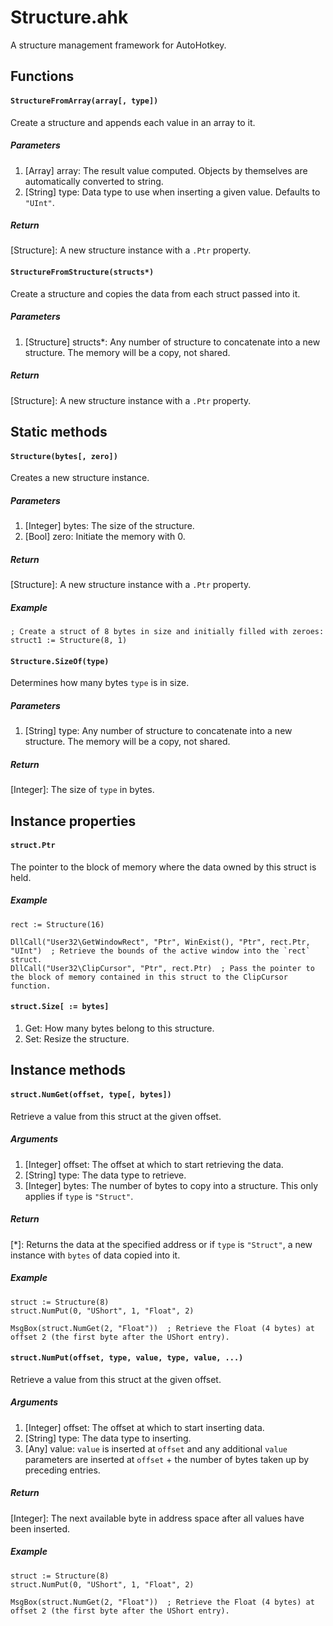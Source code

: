 # Structure.ahk

A structure management framework for AutoHotkey.

## Functions

#### `StructureFromArray(array[, type])`
Create a structure and appends each value in an array to it.

##### Parameters
1. [Array] array: The result value computed. Objects by themselves are automatically converted to string.
2. [String] type: Data type to use when inserting a given value. Defaults to `"UInt"`.

##### Return
[Structure]: A new structure instance with a `.Ptr` property.

#### `StructureFromStructure(structs*)`
Create a structure and copies the data from each struct passed into it.

##### Parameters
1. [Structure] structs*: Any number of structure to concatenate into a new structure. The memory will be a copy, not shared.

##### Return
[Structure]: A new structure instance with a `.Ptr` property.

## Static methods

#### `Structure(bytes[, zero])`
Creates a new structure instance.

##### Parameters
1. [Integer] bytes: The size of the structure.
1. [Bool] zero: Initiate the memory with 0.

##### Return
[Structure]: A new structure instance with a `.Ptr` property.

##### Example
```autohotkey
; Create a struct of 8 bytes in size and initially filled with zeroes:
struct1 := Structure(8, 1) 
```

#### `Structure.SizeOf(type)`
Determines how many bytes `type` is in size.

##### Parameters
1. [String] type: Any number of structure to concatenate into a new structure. The memory will be a copy, not shared.

##### Return
[Integer]: The size of `type` in bytes.

## Instance properties

#### `struct.Ptr`
The pointer to the block of memory where the data owned by this struct is held.

##### Example
```autohotkey
rect := Structure(16)

DllCall("User32\GetWindowRect", "Ptr", WinExist(), "Ptr", rect.Ptr, "UInt")  ; Retrieve the bounds of the active window into the `rect` struct.
DllCall("User32\ClipCursor", "Ptr", rect.Ptr)  ; Pass the pointer to the block of memory contained in this struct to the ClipCursor function.
```

#### `struct.Size[ := bytes]`
1. Get: How many bytes belong to this structure.
2. Set: Resize the structure.

## Instance methods

#### `struct.NumGet(offset, type[, bytes])`
Retrieve a value from this struct at the given offset.

##### Arguments
1. [Integer] offset: The offset at which to start retrieving the data.
2. [String] type: The data type to retrieve.
3. [Integer] bytes: The number of bytes to copy into a structure. This only applies if `type` is `"Struct"`.

##### Return
[*]: Returns the data at the specified address or if `type` is `"Struct"`, a new instance with `bytes` of data copied into it.

##### Example
```autohotkey
struct := Structure(8)
struct.NumPut(0, "UShort", 1, "Float", 2)

MsgBox(struct.NumGet(2, "Float"))  ; Retrieve the Float (4 bytes) at offset 2 (the first byte after the UShort entry).
```

#### `struct.NumPut(offset, type, value, type, value, ...)`
Retrieve a value from this struct at the given offset.

##### Arguments
1. [Integer] offset: The offset at which to start inserting data.
2. [String] type: The data type to inserting.
3. [Any] value: `value` is inserted at `offset` and any additional `value` parameters are inserted at `offset` + the number of bytes taken up by preceding entries.

##### Return
[Integer]: The next available byte in address space after all values have been inserted.

##### Example
```autohotkey
struct := Structure(8)
struct.NumPut(0, "UShort", 1, "Float", 2)

MsgBox(struct.NumGet(2, "Float"))  ; Retrieve the Float (4 bytes) at offset 2 (the first byte after the UShort entry).
```
